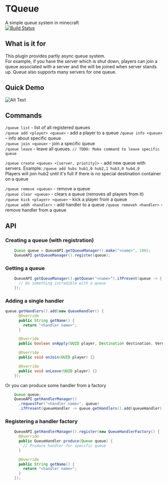 # TQueue
A simple queue system in minecraft  
[![Build Status](https://travis-ci.com/TheSeems/TQueue.svg?branch=master)](https://travis-ci.com/TheSeems/TQueue)

## What is it for
This plugin provides partly async queue system.  
For example, if you have the server which is shut down, players can join a queue associated with a server and the will be joined when server stands up.
Queue also supports many servers for one queue.

## Quick Demo
![Alt Text](https://theseems.ru/tqueue/compressed.gif)

## Commands
`/queue list` - list of all registered queues  
`/queue add <player> <queue>` - add a player to a queue
`/queue info <queue>` - info about specific queue  
`/queue join <queue>` - join a specific queue  
`/queue leave` - leave all queues. `// TODO: Make command to leave specific queue`  
  
`/queue create <queue> <[server, priotity]>` - add new queue with servers.
Example: `/queue add hubs hub1,0 hub2,1 hub3,0 hub4,0`  
Players will join hub2 until it's full if there is no special destination container on a queue  
  
`/queue remove <queue>` - remove a queue  
`/queue clear <queue>` - clears a queue (removes all players from it)  
`/queue kick <player> <queue>` - kick a player from a queue  
`/queue addh <handler>` - add handler to a queue
`/queue removeh <handler>` - remove handler from a queue

## API
### Creating a queue (with registration)
```Java
    Queue queue = QueueAPI.getQueueManager().make("<name>", 100);
    QueueAPI.getQueueManager().register(queue);
```

### Getting a queue
```Java
    QueueAPI.getQueueManager().getQueue("<name>").ifPresent(queue -> {
      // Do something incredible with a queue
    });
```

### Adding a single handler
```Java
queue.getHandlers().add(new QueueHandler() {
      @Override
      public String getName() {
        return "<handler name>";
      }

      @Override
      public boolean onApply(UUID player, Destination destination, Verdict verdict) {}

      @Override
      public void onJoin(UUID player) {}

      @Override
      public void onLeave(UUID player) {}
    });
```
Or you can produce some handler from a factory
```Java
    Queue queue;
    QueueAPI.getHandlerManager()
      .requestFor("<handler name>", queue)
      .ifPresent(queueHandler -> queue.getHandlers().add(queueHandler));
```

### Registering a handler factory
```Java
    QueueAPI.getHandlerManager().register(new QueueHandlerFactory() {
      @Override
      public QueueHandler produce(Queue queue) {
        // Produce handler for specific queue
      }

      @Override
      public String getName() {
        return "<handler name>";
      }
    });
```
